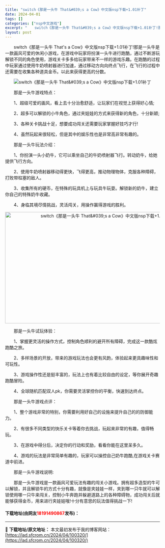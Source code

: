 ```yaml
---
title: "switch《那是一头牛 That&#039;s a Cow》中文版nsp下载+1.01补丁"
date: 2024-04-01
tags: []
categories: ["nsp中文游戏"]
excerpt: "　　switch《那是一头牛 That&#039;s a Cow》中文版nsp下载+1.01补丁!那是一头牛是一款画风可爱的休闲小游戏，在游戏中玩家将扮演一头牛进行跑酷，通过不断游玩解锁不同的角色使用，游戏关卡多多给玩家带来不一样的游戏乐趣。在跑酷的过程中玩家通过使用牛奶喷射器进行加速，通过移动方向向&hellip;"
layout: post
---
```


 <p>　　switch《那是一头牛 That&#39;s a Cow》中文版nsp下载+1.01补丁!那是一头牛是一款画风可爱的休闲小游戏，在游戏中玩家将扮演一头牛进行跑酷，通过不断游玩解锁不同的角色使用，游戏关卡多多给玩家带来不一样的游戏乐趣。在跑酷的过程中玩家通过使用牛奶喷射器进行加速，通过移动方向向终点飞行，在飞行的过程中还需要在收集各种道具金币。以此来获得更高的分数。</p> <p align="center"><img border="0" src="https://lad.sfcrom.cn/wp-content/uploads/2024/04/20240331_6609f835743fb.png" alt="switch《那是一头牛 That&amp;#039;s a Cow》中文版nsp下载+1.01补丁" /></p> <p>　　那是一头牛游戏特点：</p> <p>　　1、超级可爱的画风，看上去十分治愈舒适，让玩家们在视觉上获得好心情;</p> <p>　　2、超多可以解锁的小牛角色，通过夹娃娃的方式来获得新的角色，十分新颖;</p> <p>　　3、各种关卡挑战十足，想要成功闯关还需要玩家掌握好技巧才行!</p> <p>　　4、虽然玩起来很轻松，但是其中的娱乐性也是非常高非常有趣的。</p> <p>　　那是一头牛玩法介绍：</p> <p>　　1、你扮演一头小奶牛，它可以乘坐自己的牛奶喷射器飞行。转动奶牛，给她提供飞行方向。</p> <p>　　2、使用牛奶喷射器移动得更快，飞得更高，推动物理物体，克服各种障碍，打败带柱塞的敌人。</p> <p>　　3、收集所有的硬币，在特殊的玩具机上与玩具牛玩耍。解锁新的奶牛，建立你自己的特殊奶牛收藏。</p> <p>　　4、身临其境尽情挑战，灵活闯关，用操作赢得游戏的胜利。</p> <p style="text-align: center;"><img src="https://lad.sfcrom.cn/wp-content/uploads/2024/04/20240331_6609f83725347.png" style="width: 647px; height: 363px;" alt="switch《那是一头牛 That&amp;#039;s a Cow》中文版nsp下载+1.01补丁" /></p> <p>　　那是一头牛试玩体验：</p> <p>　　1、掌握更灵活的操作方式，控制角色顺利的避开所有障碍，完成这一款酷炫跑酷之旅。</p> <p>　　2、多样场景的开放，带来的游戏玩法也会更有风韵，体验起来更具趣味性和可玩性。</p> <p>　　3、游戏操作性还是挺丰富的，玩法上也有着比较自由的设定，等你展开奇趣跑酷冒险。</p> <p>　　4、全球随机匹配双人pk，你需要灵活掌控你的平衡，快速到达终点。</p> <p>　　那是一头牛游戏点评：</p> <p>　　1、整个游戏非常的特别，你需要利用好自己的设施来提升自己的的防御能力。</p> <p>　　2、有很多不同类型的快乐关卡等着你去挑战，玩起来非常的有趣，值得畅玩。</p> <p>　　3、在游戏中得分后，决定你的行动和奖励，看看你能在这里呆多久。</p> <p>　　4、游戏的玩法是非常简单有趣的，玩家可以操控自己奶牛跑酷,在游戏关卡赛道中前进。</p> <p>　　那是一头牛游戏说明:</p> <p>　　那是一头牛游戏是一款画风可爱玩法有趣的闯关小游戏。拥有超多造型的牛可以解锁，并且解锁牛的方式十分有趣，就像是夹娃娃一样，夹到哪一只牛就可以解锁使用哪一只牛来闯关，控制小牛奔跑并躲避道路上的各种障碍物，成功闯关后就能够获得金币，用来进行夹娃娃哦!十分有意思的玩法值得挑战一下!</p> <p><h4>下载地址(由网友<font color="red">18191490867</font>发布)：</h4></p> 

---
📖 **下载地址/原文地址：** 本文最初发布于我的博客网站：[https://lad.sfcrom.cn/2024/04/100320/](https://lad.sfcrom.cn/2024/04/100320/)
